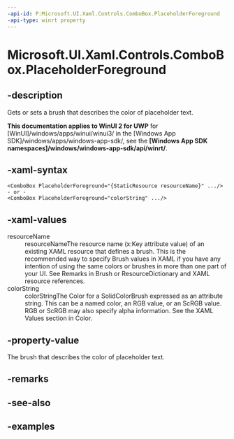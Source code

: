```yaml
---
-api-id: P:Microsoft.UI.Xaml.Controls.ComboBox.PlaceholderForeground
-api-type: winrt property
---
```


<!-- Property syntax.
public Brush PlaceholderForeground { get;  set; }
-->

# Microsoft.UI.Xaml.Controls.ComboBox.PlaceholderForeground

## -description

Gets or sets a brush that describes the color of placeholder text.

**This documentation applies to WinUI 2 for UWP** for [WinUI]/windows/apps/winui/winui3/ in the [Windows App SDK]/windows/apps/windows-app-sdk/, see the **[Windows App SDK namespaces]/windows/windows-app-sdk/api/winrt/**.

## -xaml-syntax

```xaml
<ComboBox PlaceholderForeground="{StaticResource resourceName}" .../>
- or -
<ComboBox PlaceholderForeground="colorString" .../>
```

## -xaml-values

<dl><dt>resourceName</dt><dd>resourceNameThe resource name (x:Key attribute value) of an existing XAML resource that defines a brush. This is the recommended way to specify Brush values in XAML if you have any intention of using the same colors or brushes in more than one part of your UI. See Remarks in Brush or ResourceDictionary and XAML resource references.</dd>
<dt>colorString</dt><dd>colorStringThe Color for a SolidColorBrush expressed as an attribute string. This can be a named color, an RGB value, or an ScRGB value. RGB or ScRGB may also specify alpha information. See the XAML Values section in Color.</dd>
</dl>

## -property-value

The brush that describes the color of placeholder text.

## -remarks

## -see-also

## -examples

